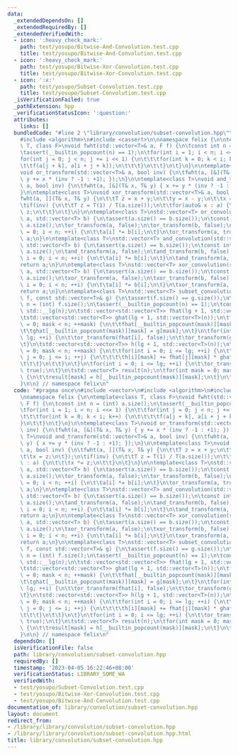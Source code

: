 ```yaml
---
data:
  _extendedDependsOn: []
  _extendedRequiredBy: []
  _extendedVerifiedWith:
  - icon: ':heavy_check_mark:'
    path: test/yosupo/Bitwise-And-Convolution.test.cpp
    title: test/yosupo/Bitwise-And-Convolution.test.cpp
  - icon: ':heavy_check_mark:'
    path: test/yosupo/Bitwise-Xor-Convolution.test.cpp
    title: test/yosupo/Bitwise-Xor-Convolution.test.cpp
  - icon: ':x:'
    path: test/yosupo/Subset-Convolution.test.cpp
    title: test/yosupo/Subset-Convolution.test.cpp
  _isVerificationFailed: true
  _pathExtension: hpp
  _verificationStatusIcon: ':question:'
  attributes:
    links: []
  bundledCode: "#line 2 \"library/convolution/subset-convolution.hpp\"\n#include <vector>\n\
    #include <algorithm>\n#include <cassert>\n\nnamespace felix {\n\ntemplate<class\
    \ T, class F>\nvoid fwht(std::vector<T>& a, F f) {\n\tconst int n = (int) a.size();\n\
    \tassert(__builtin_popcount(n) == 1);\n\tfor(int i = 1; i < n; i <<= 1) {\n\t\t\
    for(int j = 0; j < n; j += i << 1) {\n\t\t\tfor(int k = 0; k < i; k++) {\n\t\t\
    \t\tf(a[j + k], a[i + j + k]);\n\t\t\t}\n\t\t}\n\t}\n}\n\ntemplate<class T>\n\
    void or_transform(std::vector<T>& a, bool inv) {\n\tfwht(a, [&](T& x, T& y) {\
    \ y += x * (inv ? -1 : +1); });\n}\n\ntemplate<class T>\nvoid and_transform(std::vector<T>&\
    \ a, bool inv) {\n\tfwht(a, [&](T& x, T& y) { x += y * (inv ? -1 : +1); });\n\
    }\n\ntemplate<class T>\nvoid xor_transform(std::vector<T>& a, bool inv) {\n\t\
    fwht(a, [](T& x, T& y) {\n\t\tT z = x + y;\n\t\ty = x - y;\n\t\tx = z;\n\t});\n\
    \tif(inv) {\n\t\tT z = T(1) / T(a.size());\n\t\tfor(auto& x : a) {\n\t\t\tx *=\
    \ z;\n\t\t}\n\t}\n}\n\ntemplate<class T>\nstd::vector<T> or_convolution(std::vector<T>\
    \ a, std::vector<T> b) {\n\tassert(a.size() == b.size());\n\tconst int n = (int)\
    \ a.size();\n\tor_transform(a, false);\n\tor_transform(b, false);\n\tfor(int i\
    \ = 0; i < n; ++i) {\n\t\ta[i] *= b[i];\n\t}\n\tor_transform(a, true);\n\treturn\
    \ a;\n}\n\ntemplate<class T>\nstd::vector<T> and_convolution(std::vector<T> a,\
    \ std::vector<T> b) {\n\tassert(a.size() == b.size());\n\tconst int n = (int)\
    \ a.size();\n\tand_transform(a, false);\n\tand_transform(b, false);\n\tfor(int\
    \ i = 0; i < n; ++i) {\n\t\ta[i] *= b[i];\n\t}\n\tand_transform(a, true);\n\t\
    return a;\n}\n\ntemplate<class T>\nstd::vector<T> xor_convolution(std::vector<T>\
    \ a, std::vector<T> b) {\n\tassert(a.size() == b.size());\n\tconst int n = (int)\
    \ a.size();\n\txor_transform(a, false);\n\txor_transform(b, false);\n\tfor (int\
    \ i = 0; i < n; ++i) {\n\t\ta[i] *= b[i];\n\t}\n\txor_transform(a, true);\n\t\
    return a;\n}\n\ntemplate<class T>\nstd::vector<T> subset_convolution(const std::vector<T>&\
    \ f, const std::vector<T>& g) {\n\tassert(f.size() == g.size());\n\tconst int\
    \ n = (int) f.size();\n\tassert(__builtin_popcount(n) == 1);\n\tconst int lg =\
    \ std::__lg(n);\n\tstd::vector<std::vector<T>> fhat(lg + 1, std::vector<T>(n));\n\
    \tstd::vector<std::vector<T>> ghat(lg + 1, std::vector<T>(n));\n\tfor(int mask\
    \ = 0; mask < n; ++mask) {\n\t\tfhat[__builtin_popcount(mask)][mask] = f[mask];\n\
    \t\tghat[__builtin_popcount(mask)][mask] = g[mask];\n\t}\n\tfor(int i = 0; i <=\
    \ lg; ++i) {\n\t\tor_transform(fhat[i], false);\n\t\tor_transform(ghat[i], false);\n\
    \t}\n\tstd::vector<std::vector<T>> h(lg + 1, std::vector<T>(n));\n\tfor(int mask\
    \ = 0; mask < n; ++mask) {\n\t\tfor(int i = 0; i <= lg; ++i) {\n\t\t\tfor(int\
    \ j = 0; j <= i; ++j) {\n\t\t\t\th[i][mask] += fhat[j][mask] * ghat[i - j][mask];\n\
    \t\t\t}\n\t\t}\n\t}\n\tfor(int i = 0; i <= lg; ++i) {\n\t\tor_transform(h[i],\
    \ true);\n\t}\n\tstd::vector<T> result(n);\n\tfor(int mask = 0; mask < n; ++mask)\
    \ {\n\t\tresult[mask] = h[__builtin_popcount(mask)][mask];\n\t}\n\treturn result;\n\
    }\n\n} // namespace felix\n"
  code: "#pragma once\n#include <vector>\n#include <algorithm>\n#include <cassert>\n\
    \nnamespace felix {\n\ntemplate<class T, class F>\nvoid fwht(std::vector<T>& a,\
    \ F f) {\n\tconst int n = (int) a.size();\n\tassert(__builtin_popcount(n) == 1);\n\
    \tfor(int i = 1; i < n; i <<= 1) {\n\t\tfor(int j = 0; j < n; j += i << 1) {\n\
    \t\t\tfor(int k = 0; k < i; k++) {\n\t\t\t\tf(a[j + k], a[i + j + k]);\n\t\t\t\
    }\n\t\t}\n\t}\n}\n\ntemplate<class T>\nvoid or_transform(std::vector<T>& a, bool\
    \ inv) {\n\tfwht(a, [&](T& x, T& y) { y += x * (inv ? -1 : +1); });\n}\n\ntemplate<class\
    \ T>\nvoid and_transform(std::vector<T>& a, bool inv) {\n\tfwht(a, [&](T& x, T&\
    \ y) { x += y * (inv ? -1 : +1); });\n}\n\ntemplate<class T>\nvoid xor_transform(std::vector<T>&\
    \ a, bool inv) {\n\tfwht(a, [](T& x, T& y) {\n\t\tT z = x + y;\n\t\ty = x - y;\n\
    \t\tx = z;\n\t});\n\tif(inv) {\n\t\tT z = T(1) / T(a.size());\n\t\tfor(auto& x\
    \ : a) {\n\t\t\tx *= z;\n\t\t}\n\t}\n}\n\ntemplate<class T>\nstd::vector<T> or_convolution(std::vector<T>\
    \ a, std::vector<T> b) {\n\tassert(a.size() == b.size());\n\tconst int n = (int)\
    \ a.size();\n\tor_transform(a, false);\n\tor_transform(b, false);\n\tfor(int i\
    \ = 0; i < n; ++i) {\n\t\ta[i] *= b[i];\n\t}\n\tor_transform(a, true);\n\treturn\
    \ a;\n}\n\ntemplate<class T>\nstd::vector<T> and_convolution(std::vector<T> a,\
    \ std::vector<T> b) {\n\tassert(a.size() == b.size());\n\tconst int n = (int)\
    \ a.size();\n\tand_transform(a, false);\n\tand_transform(b, false);\n\tfor(int\
    \ i = 0; i < n; ++i) {\n\t\ta[i] *= b[i];\n\t}\n\tand_transform(a, true);\n\t\
    return a;\n}\n\ntemplate<class T>\nstd::vector<T> xor_convolution(std::vector<T>\
    \ a, std::vector<T> b) {\n\tassert(a.size() == b.size());\n\tconst int n = (int)\
    \ a.size();\n\txor_transform(a, false);\n\txor_transform(b, false);\n\tfor (int\
    \ i = 0; i < n; ++i) {\n\t\ta[i] *= b[i];\n\t}\n\txor_transform(a, true);\n\t\
    return a;\n}\n\ntemplate<class T>\nstd::vector<T> subset_convolution(const std::vector<T>&\
    \ f, const std::vector<T>& g) {\n\tassert(f.size() == g.size());\n\tconst int\
    \ n = (int) f.size();\n\tassert(__builtin_popcount(n) == 1);\n\tconst int lg =\
    \ std::__lg(n);\n\tstd::vector<std::vector<T>> fhat(lg + 1, std::vector<T>(n));\n\
    \tstd::vector<std::vector<T>> ghat(lg + 1, std::vector<T>(n));\n\tfor(int mask\
    \ = 0; mask < n; ++mask) {\n\t\tfhat[__builtin_popcount(mask)][mask] = f[mask];\n\
    \t\tghat[__builtin_popcount(mask)][mask] = g[mask];\n\t}\n\tfor(int i = 0; i <=\
    \ lg; ++i) {\n\t\tor_transform(fhat[i], false);\n\t\tor_transform(ghat[i], false);\n\
    \t}\n\tstd::vector<std::vector<T>> h(lg + 1, std::vector<T>(n));\n\tfor(int mask\
    \ = 0; mask < n; ++mask) {\n\t\tfor(int i = 0; i <= lg; ++i) {\n\t\t\tfor(int\
    \ j = 0; j <= i; ++j) {\n\t\t\t\th[i][mask] += fhat[j][mask] * ghat[i - j][mask];\n\
    \t\t\t}\n\t\t}\n\t}\n\tfor(int i = 0; i <= lg; ++i) {\n\t\tor_transform(h[i],\
    \ true);\n\t}\n\tstd::vector<T> result(n);\n\tfor(int mask = 0; mask < n; ++mask)\
    \ {\n\t\tresult[mask] = h[__builtin_popcount(mask)][mask];\n\t}\n\treturn result;\n\
    }\n\n} // namespace felix\n"
  dependsOn: []
  isVerificationFile: false
  path: library/convolution/subset-convolution.hpp
  requiredBy: []
  timestamp: '2023-04-05 16:22:46+08:00'
  verificationStatus: LIBRARY_SOME_WA
  verifiedWith:
  - test/yosupo/Subset-Convolution.test.cpp
  - test/yosupo/Bitwise-Xor-Convolution.test.cpp
  - test/yosupo/Bitwise-And-Convolution.test.cpp
documentation_of: library/convolution/subset-convolution.hpp
layout: document
redirect_from:
- /library/library/convolution/subset-convolution.hpp
- /library/library/convolution/subset-convolution.hpp.html
title: library/convolution/subset-convolution.hpp
---
```

